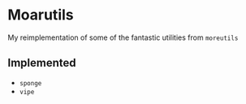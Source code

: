 # Moarutils

My reimplementation of some of the fantastic utilities from `moreutils`

## Implemented

* `sponge`
* `vipe`
